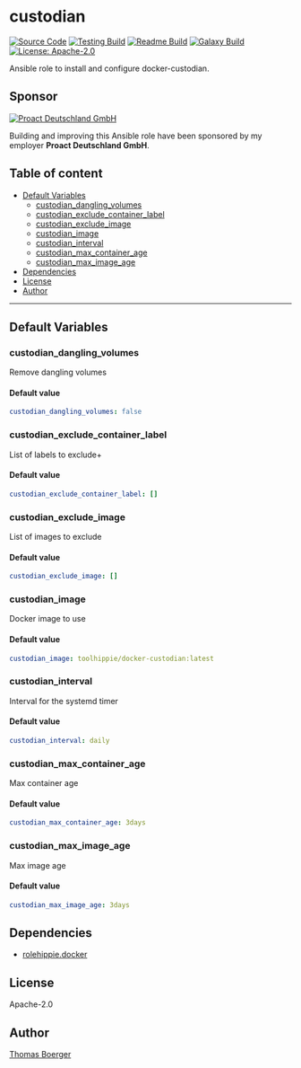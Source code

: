 # custodian

[![Source Code](https://img.shields.io/badge/github-source%20code-blue?logo=github&logoColor=white)](https://github.com/rolehippie/custodian) [![Testing Build](https://github.com/rolehippie/custodian/workflows/testing/badge.svg)](https://github.com/rolehippie/custodian/actions?query=workflow%3Atesting) [![Readme Build](https://github.com/rolehippie/custodian/workflows/readme/badge.svg)](https://github.com/rolehippie/custodian/actions?query=workflow%3Areadme) [![Galaxy Build](https://github.com/rolehippie/custodian/workflows/galaxy/badge.svg)](https://github.com/rolehippie/custodian/actions?query=workflow%3Agalaxy) [![License: Apache-2.0](https://img.shields.io/github/license/rolehippie/custodian)](https://github.com/rolehippie/custodian/blob/master/LICENSE) 

Ansible role to install and configure docker-custodian. 

## Sponsor 

[![Proact Deutschland GmbH](https://proact.eu/wp-content/uploads/2020/03/proact-logo.png)](https://proact.eu) 

Building and improving this Ansible role have been sponsored by my employer **Proact Deutschland GmbH**.

## Table of content

* [Default Variables](#default-variables)
  * [custodian_dangling_volumes](#custodian_dangling_volumes)
  * [custodian_exclude_container_label](#custodian_exclude_container_label)
  * [custodian_exclude_image](#custodian_exclude_image)
  * [custodian_image](#custodian_image)
  * [custodian_interval](#custodian_interval)
  * [custodian_max_container_age](#custodian_max_container_age)
  * [custodian_max_image_age](#custodian_max_image_age)
* [Dependencies](#dependencies)
* [License](#license)
* [Author](#author)

---

## Default Variables

### custodian_dangling_volumes

Remove dangling volumes

#### Default value

```YAML
custodian_dangling_volumes: false
```

### custodian_exclude_container_label

List of labels to exclude+

#### Default value

```YAML
custodian_exclude_container_label: []
```

### custodian_exclude_image

List of images to exclude

#### Default value

```YAML
custodian_exclude_image: []
```

### custodian_image

Docker image to use

#### Default value

```YAML
custodian_image: toolhippie/docker-custodian:latest
```

### custodian_interval

Interval for the systemd timer

#### Default value

```YAML
custodian_interval: daily
```

### custodian_max_container_age

Max container age

#### Default value

```YAML
custodian_max_container_age: 3days
```

### custodian_max_image_age

Max image age

#### Default value

```YAML
custodian_max_image_age: 3days
```

## Dependencies

* [rolehippie.docker](https://github.com/rolehippie/docker)

## License

Apache-2.0

## Author

[Thomas Boerger](https://github.com/tboerger)
